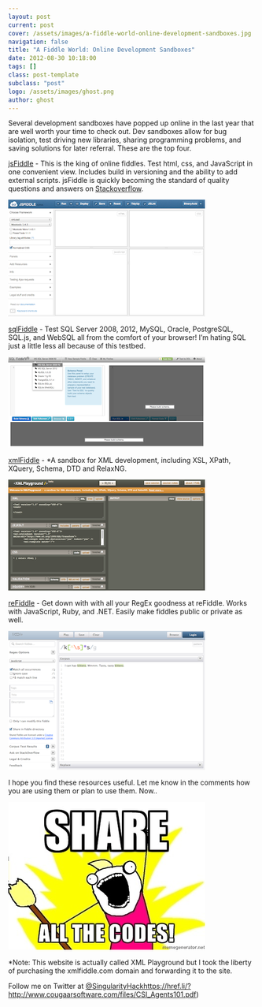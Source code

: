 ```yaml
---
layout: post
current: post
cover: /assets/images/a-fiddle-world-online-development-sandboxes.jpg
navigation: false
title: "A Fiddle World: Online Development Sandboxes"
date: 2012-08-30 10:18:00
tags: []
class: post-template
subclass: "post"
logo: /assets/images/ghost.png
author: ghost
---
```


Several development sandboxes have popped up online in the last year that are well worth your time to check out. Dev sandboxes allow for bug isolation, test driving new libraries, sharing programming problems, and saving solutions for later referral. These are the top four.

[jsFiddle](https://href.li/?http://jsfiddle.net/#) - This is the king of online fiddles. Test html, css, and JavaScript in one convenient view. Includes build in versioning and the ability to add external scripts. jsFiddle is quickly becoming the standard of quality questions and answers on [Stackoverflow](https://href.li/?http://stackoverflow.com/).

![jsfiddle](/assets/images/sing-1.png)

[sqlFiddle](https://href.li/?http://sqlfiddle.com/) - Test SQL Server 2008, 2012, MySQL, Oracle, PostgreSQL, SQL.js, and WebSQL all from the comfort of your browser! I’m hating SQL just a little less all because of this testbed.

![sqlFiddle](/assets/images/sing-2.png)

[xmlFiddle](https://href.li/?http://www.xmlfiddle.com) - \*A sandbox for XML development, including XSL, XPath, XQuery, Schema, DTD and RelaxNG.

![xmlFiddle](/assets/images/sing-3.png)

[reFiddle](https://href.li/?http://refiddle.com/) - Get down with with all your RegEx goodness at reFiddle. Works with JavaScript, Ruby, and .NET. Easily make fiddles public or private as well.

![reFiddle](/assets/images/sing-4.png)

I hope you find these resources useful. Let me know in the comments how you are using them or plan to use them. Now..

![Share all the codes!](/assets/images/sing-5.jpg)

\*Note: This website is actually called XML Playground but I took the liberty of purchasing the xmlfiddle.com domain and forwarding it to the site.

Follow me on Twitter at [@SingularityHack](https://twitter.com/#!/singularityhack)https://href.li/?http://www.cougaarsoftware.com/files/CSI_Agents101.pdf)
